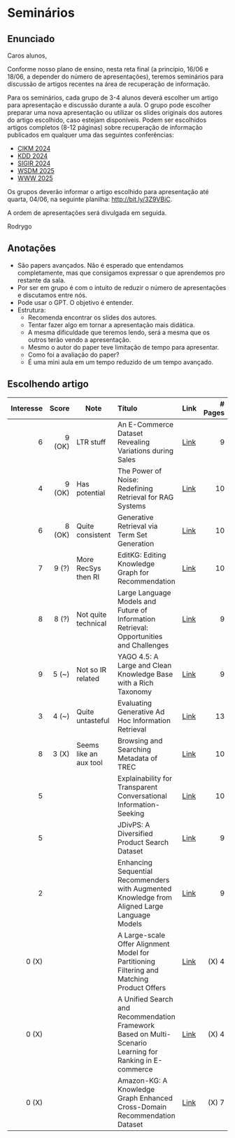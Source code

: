 # Seminários

## Enunciado

Caros alunos,

Conforme nosso plano de ensino, nesta reta final (a princípio, 16/06 e 18/06, a depender do número de apresentações), teremos seminários para discussão de artigos recentes na área de recuperação de informação.

Para os seminários, cada grupo de 3-4 alunos deverá escolher um artigo para apresentação e discussão durante a aula. O grupo pode escolher preparar uma nova apresentação ou utilizar os slides originais dos autores do artigo escolhido, caso estejam disponíveis. Podem ser escolhidos artigos completos (8-12 páginas) sobre recuperação de informação publicados em qualquer uma das seguintes conferências:

- [CIKM 2024](https://dblp.org/db/conf/cikm/cikm2024.html)
- [KDD 2024](https://dblp.org/db/conf/kdd/kdd2024.html)
- [SIGIR 2024](https://dblp.org/db/conf/sigir/sigir2024.html)
- [WSDM 2025](https://dblp.org/db/conf/wsdm/wsdm2025.html)
- [WWW 2025](https://dblp.org/db/conf/www/www2025.html)

Os grupos deverão informar o artigo escolhido para apresentação até quarta, 04/06, na seguinte planilha: <http://bit.ly/3Z9VBiC>.

A ordem de apresentações será divulgada em seguida.

Rodrygo

## Anotações

- São papers avançados. Não é esperado que entendamos completamente, mas que consigamos expressar o que aprendemos pro restante da sala.
- Por ser em grupo é com o intuito de reduzir o número de apresentações e discutamos entre nós.
- Pode usar o GPT. O objetivo é entender.
- Estrutura:
  - Recomenda encontrar os slides dos autores.
  - Tentar fazer algo em tornar a apresentação mais didática.
  - A mesma dificuldade que teremos lendo, será a mesma que os outros terão vendo a apresentação.
  - Mesmo o autor do paper teve limitação de tempo para apresentar.
  - Como foi a avaliação do paper?
  - É uma mini aula em um tempo reduzido de um tempo avançado.

## Escolhendo artigo

| Interesse |  Score | Note                   | Título                                                                                                   | Link                                            | # Pages | Outros                             |
| --------: | -----: | ---------------------- | :------------------------------------------------------------------------------------------------------- | :---------------------------------------------- | ------: | ---------------------------------- |
|         6 | 9 (OK) | LTR stuff              | An E-Commerce Dataset Revealing Variations during Sales                                                  | [Link](https://doi.org/10.1145/3626772.3657870) |       9 |                                    |
|         4 | 9 (OK) | Has potential          | The Power of Noise: Redefining Retrieval for RAG Systems                                                 | [Link](https://doi.org/10.1145/3626772.3657834) |      10 |                                    |
|         6 | 8 (OK) | Quite consistent       | Generative Retrieval via Term Set Generation                                                             | [Link](https://doi.org/10.1145/3626772.3657797) |      10 |                                    |
|         7 |  9 (?) | More RecSys then RI    | EditKG: Editing Knowledge Graph for Recommendation                                                       | [Link](https://doi.org/10.1145/3626772.3657723) |      10 |                                    |
|         8 |  8 (?) | Not quite technical    | Large Language Models and Future of Information Retrieval: Opportunities and Challenges                  | [Link](https://doi.org/10.1145/3626772.3657848) |       9 | [YT](https://youtu.be/fTdVWiancgI) |
|         9 |  5 (~) | Not so IR related      | YAGO 4.5: A Large and Clean Knowledge Base with a Rich Taxonomy                                          | [Link](https://doi.org/10.1145/3626772.3657876) |       9 | [YT](https://youtu.be/l-t6_j56MlE) |
|         3 |  4 (~) | Quite untasteful       | Evaluating Generative Ad Hoc Information Retrieval                                                       | [Link](https://doi.org/10.1145/3626772.3657849) |      13 |                                    |
|         8 |  3 (X) | Seems like an aux tool | Browsing and Searching Metadata of TREC                                                                  | [Link](https://doi.org/10.1145/3626772.3657873) |      10 | [YT](https://youtu.be/Hg87xdGf2yE) |
|         5 |        |                        | Explainability for Transparent Conversational Information-Seeking                                        | [Link](https://doi.org/10.1145/3626772.3657768) |      10 |                                    |
|         5 |        |                        | JDivPS: A Diversified Product Search Dataset                                                             | [Link](https://doi.org/10.1145/3626772.3657888) |       9 |                                    |
|         2 |        |                        | Enhancing Sequential Recommenders with Augmented Knowledge from Aligned Large Language Models            | [Link](https://doi.org/10.1145/3626772.3657782) |       9 |                                    |
|     0 (X) |        |                        | A Large-scale Offer Alignment Model for Partitioning Filtering and Matching Product Offers               | [Link](https://doi.org/10.1145/3626772.3661351) |   (X) 4 |                                    |
|     0 (X) |        |                        | A Unified Search and Recommendation Framework Based on Multi-Scenario Learning for Ranking in E-commerce | [Link](https://doi.org/10.1145/3626772.3661356) |   (X) 4 |                                    |
|     0 (X) |        |                        | Amazon-KG: A Knowledge Graph Enhanced Cross-Domain Recommendation Dataset                                | [Link](https://doi.org/10.1145/3626772.3657880) |   (X) 7 |                                    |
